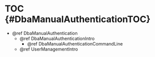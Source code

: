 TOC {#DbaManualAuthenticationTOC}
=================================

- @ref DbaManualAuthentication
  - @ref DbaManualAuthenticationIntro
    - @ref DbaManualAuthenticationCommandLine
  - @ref UserManagementIntro
